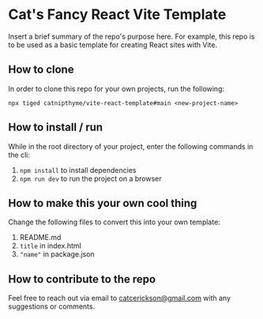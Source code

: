 # Cat's Fancy React Vite Template

Insert a brief summary of the repo's purpose here. For example, this repo is to be used as a basic template for creating React sites with Vite.

## How to clone

In order to clone this repo for your own projects, run the following:

`npx tiged catnipthyme/vite-react-template#main <new-project-name>`

## How to install / run

While in the root directory of your project, enter the following commands in the cli:

  1) `npm install` to install dependencies
  2) `npm run dev` to run the project on a browser

## How to make this your own cool thing

Change the following files to convert this into your own template:

  1) README.md
  2) ``title`` in index.html
  3) ``"name"`` in package.json

  ## How to contribute to the repo

  Feel free to reach out via email to catcerickson@gmail.com with any suggestions or comments.
